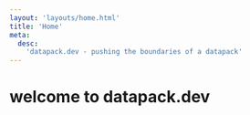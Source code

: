 ```yaml
---
layout: 'layouts/home.html'
title: 'Home'
meta:
  desc:
    'datapack.dev - pushing the boundaries of a datapack'
---
```


# welcome to datapack.dev